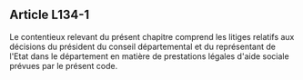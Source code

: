 ## Article L134-1

Le contentieux relevant du présent chapitre comprend les litiges relatifs aux décisions du président du conseil
départemental et du représentant de l'Etat dans le département en matière de prestations légales d'aide sociale
prévues par le présent code.

